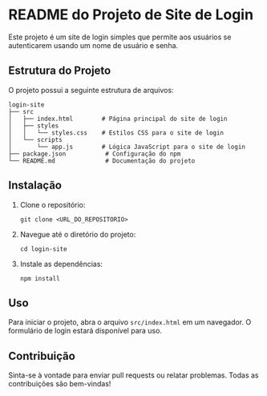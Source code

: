 # README do Projeto de Site de Login

Este projeto é um site de login simples que permite aos usuários se autenticarem usando um nome de usuário e senha.

## Estrutura do Projeto

O projeto possui a seguinte estrutura de arquivos:

```
login-site
├── src
│   ├── index.html        # Página principal do site de login
│   ├── styles
│   │   └── styles.css    # Estilos CSS para o site de login
│   └── scripts
│       └── app.js        # Lógica JavaScript para o site de login
├── package.json           # Configuração do npm
└── README.md              # Documentação do projeto
```

## Instalação

1. Clone o repositório:
   ```
   git clone <URL_DO_REPOSITORIO>
   ```
2. Navegue até o diretório do projeto:
   ```
   cd login-site
   ```
3. Instale as dependências:
   ```
   npm install
   ```

## Uso

Para iniciar o projeto, abra o arquivo `src/index.html` em um navegador. O formulário de login estará disponível para uso.

## Contribuição

Sinta-se à vontade para enviar pull requests ou relatar problemas. Todas as contribuições são bem-vindas!